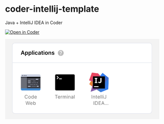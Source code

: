 # coder-intellij-template

Java + IntelliJ IDEA in Coder

[![Open in Coder](https://cdn.coder.com/embed-button.svg)](https://sandbox.coder.com/wac/build?template_oauth_service=github&template_url=https://github.com/bpmct/coder-intellij-template&template_ref=main&template_filepath=.coder/coder.yaml)

![Preview](preview.png)
